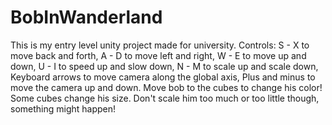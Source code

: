 ﻿# BobInWanderland
This is my entry level unity project made for university. 
Controls: 
S - X to move back and forth,
A - D to move left and right,
W - E to move up and down,
U - I to speed up and slow down,
N - M to scale up and scale down,
Keyboard arrows to move camera along the global axis,
Plus and minus to move the camera up and down.
Move bob to the cubes to change his color!
Some cubes change his size.
Don't scale him too much or too little though, something might happen!
